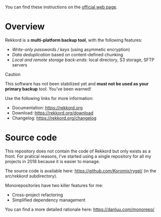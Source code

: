 You can find these instructions on the [official web page](https://rekkord.org).

# Overview

Rekkord is a **multi-platform backup tool**, with the following features:

- *Write-only passwords / keys* (using asymmetic encryption)
- *Data deduplication* based on content-defined chunking
- *Local and remote storage back-ends*: local directory, S3 storage, SFTP servers

> [!CAUTION]
> This software has not been stabilized yet and **must not be used as your primary backup** tool. You've been warned!

Use the following links for more information:

- Documentation: https://rekkord.org
- Download: https://rekkord.org/download
- Changelog: https://rekkord.org/changelog

# Source code

This repository does not contain the code of Rekkord but only exists as a front. For pratical reasons, I've started using a single repository for all my projects in 2018 because it is easier to manage.

The source code is available here: https://github.com/Koromix/rygel/ (in the *src/rekkord* subdirectory).

Monorepositories have two killer features for me:

- Cross-project refactoring
- Simplified dependency management

You can find a more detailed rationale here: https://danluu.com/monorepo/
